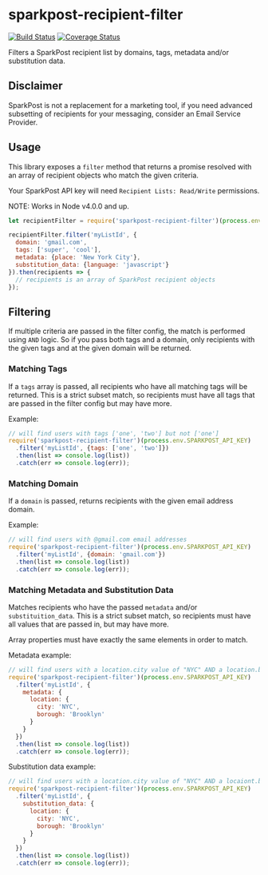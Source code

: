 # sparkpost-recipient-filter
[![Build Status](https://travis-ci.org/colestrode/sparkpost-recipient-filter.svg?branch=master)](https://travis-ci.org/colestrode/sparkpost-recipient-filter)
[![Coverage Status](https://coveralls.io/repos/github/colestrode/sparkpost-recipient-filter/badge.svg?branch=master)](https://coveralls.io/github/colestrode/sparkpost-recipient-filter?branch=master)

Filters a SparkPost recipient list by domains, tags, metadata and/or substitution data.

## Disclaimer

SparkPost is not a replacement for a marketing tool, if you need advanced subsetting of recipients
for your messaging, consider an Email Service Provider.

## Usage

This library exposes a `filter` method that returns a promise resolved with an array of recipient objects who match
the given criteria.

Your SparkPost API key will need `Recipient Lists: Read/Write` permissions.

NOTE: Works in Node v4.0.0 and up.

```js
let recipientFilter = require('sparkpost-recipient-filter')(process.env.SPARKPOST_API_KEY);

recipientFilter.filter('myListId', {
  domain: 'gmail.com',
  tags: ['super', 'cool'],
  metadata: {place: 'New York City'},
  substitution_data: {language: 'javascript'}
}).then(recipients => {
  // recipients is an array of SparkPost recipient objects
});

```

## Filtering

If multiple criteria are passed in the filter config, the match is performed using `AND` logic.
So if you pass both tags and a domain, only recipients with the given tags and at the given domain will be returned.

### Matching Tags

If a `tags` array is passed, all recipients who have all matching tags will be returned.
This is a strict subset match, so recipients must have all tags that are passed in the filter config
but may have more.

Example:

```js
// will find users with tags ['one', 'two'] but not ['one']
require('sparkpost-recipient-filter')(process.env.SPARKPOST_API_KEY)
  .filter('myListId', {tags: ['one', 'two']})
  .then(list => console.log(list))
  .catch(err => console.log(err));
```

### Matching Domain

If a `domain` is passed, returns recipients with the given email address domain.

Example:

```js
// will find users with @gmail.com email addresses
require('sparkpost-recipient-filter')(process.env.SPARKPOST_API_KEY)
  .filter('myListId', {domain: 'gmail.com'})
  .then(list => console.log(list))
  .catch(err => console.log(err));
```

### Matching Metadata and Substitution Data

Matches recipients who have the passed `metadata` and/or `substituition_data`. This is a strict subset match,
so recipients must have all values that are passed in, but may have more.

Array properties must have exactly the same elements in order to match.


Metadata example:

```js
// will find users with a location.city value of "NYC" AND a location.borough value of "Brooklyn"
require('sparkpost-recipient-filter')(process.env.SPARKPOST_API_KEY)
  .filter('myListId', {
    metadata: {
      location: {
        city: 'NYC',
        borough: 'Brooklyn'
      }
    }
  })
  .then(list => console.log(list))
  .catch(err => console.log(err));
```

Substitution data example:

```js
// will find users with a location.city value of "NYC" AND a locaiont.borough value of "Brooklyn"
require('sparkpost-recipient-filter')(process.env.SPARKPOST_API_KEY)
  .filter('myListId', {
    substitution_data: {
      location: {
        city: 'NYC',
        borough: 'Brooklyn'
      }
    }
  })
  .then(list => console.log(list))
  .catch(err => console.log(err));
```
